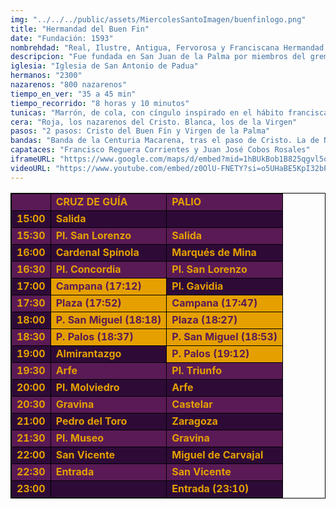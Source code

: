 ```yaml
---
img: "../../../public/assets/MiercolesSantoImagen/buenfinlogo.png"
title: "Hermandad del Buen Fin"
date: "Fundación: 1593"
nombrehdad: "Real, Ilustre, Antigua, Fervorosa y Franciscana Hermandad Sacramental y Cofradía de Nazarenos del Santo Sudario, Santísimo Cristo del Buen Fin y Nuestra Señora de la Palma"
descripcion: "Fue fundada en San Juan de la Palma por miembros del gremio de curtidores en 1593. Se refundó, ya en su actual sede, en 1883. Tras un traslado a San Pedro en 1888, aunque sin imágenes, dio lugar a la fundación de la del Cristo de Burgos. A principios de siglo, en 1908, se reorganiza en San Antonio de Padua.La primera salida del paso de palio consta de 1930. La composición del paso de misterio fue modificada en 1972 y en la Semana Santa de 1998 se suprimieron todas las figuras que talló en su día Luis Álvarez Duarte, por lo que el crucificado sale ahora solo."
iglesia: "Iglesia de San Antonio de Padua"
hermanos: "2300"
nazarenos: "800 nazarenos"
tiempo_en_ver: "35 a 45 min"
tiempo_recorrido: "8 horas y 10 minutos"
tunicas: "Marrón, de cola, con cíngulo inspirado en el hábito franciscano"
cera: "Roja, los nazarenos del Cristo. Blanca, los de la Virgen"
pasos: "2 pasos: Cristo del Buen Fín y Virgen de la Palma"
bandas: "Banda de la Centuria Macarena, tras el paso de Cristo. La de Nuestra Señora de las Nieves, de Olivares, tras el palio"
capataces: "Francisco Reguera Corrientes y Juan José Cobos Rosales"
iframeURL: "https://www.google.com/maps/d/embed?mid=1hBUkBob1B825qgvl5q6U-yMCSmmQqyEc&ehbc=2E312F"
videoURL: "https://www.youtube.com/embed/z0OlU-FNETY?si=o5UHaBE5KpI32bPI"
---
```


<table class="recorrido" style="width: 100%; border-collapse: collapse; text-align: left; border: 1px solid black;">
  <tbody>
    <tr style="background-color: #5a1a55; color: #e5a000; font-weight: bold;">
      <td style="border: 1px solid black; text-align: center;"></td>
      <td style="border: 1px solid black;">CRUZ DE GUÍA</td>
      <td style="border: 1px solid black;">PALIO</td>
    </tr>
    <tr style="background-color: #2e0b37; color: #e5a000; font-weight: bold;">
      <td style="border: 1px solid black; text-align: center;">15:00</td>
      <td style="border: 1px solid black;">Salida</td>
      <td style="border: 1px solid black;"></td>
    </tr>
    <tr style="background-color: #5a1a55; color: #e5a000; font-weight: bold;">
      <td style="border: 1px solid black; text-align: center;">15:30</td>
      <td style="border: 1px solid black;">Pl. San Lorenzo</td>
      <td style="border: 1px solid black;">Salida</td>
    </tr>
    <tr style="background-color: #2e0b37; color: #e5a000; font-weight: bold;">
      <td style="border: 1px solid black; text-align: center;">16:00</td>
      <td style="border: 1px solid black;">Cardenal Spínola</td>
      <td style="border: 1px solid black;">Marqués de Mina</td>
    </tr>
    <tr style="background-color: #5a1a55; color: #e5a000; font-weight: bold;">
      <td style="border: 1px solid black; text-align: center;">16:30</td>
      <td style="border: 1px solid black;">Pl. Concordia</td>
      <td style="border: 1px solid black;">Pl. San Lorenzo</td>
    </tr>
    <tr style="background-color: #2e0b37; color: #e5a000; font-weight: bold;">
      <td style="border: 1px solid black; text-align: center;">17:00</td>
      <td style="border: 1px solid black; background-color: #e5a000; color: #5a1a55;">Campana (17:12)</td>
      <td style="border: 1px solid black;">Pl. Gavidia</td>
    </tr>
    <tr style="background-color: #5a1a55; color: #e5a000; font-weight: bold;">
      <td style="border: 1px solid black; text-align: center;">17:30</td>
      <td style="border: 1px solid black; background-color: #e5a000; color: #5a1a55;">Plaza (17:52)</td>
      <td style="border: 1px solid black; background-color: #e5a000; color: #5a1a55;">Campana (17:47)</td>
    </tr>
    <tr style="background-color: #2e0b37; color: #e5a000; font-weight: bold;">
      <td style="border: 1px solid black; text-align: center;">18:00</td>
      <td style="border: 1px solid black; background-color: #e5a000; color: #5a1a55;">P. San Miguel (18:18)</td>
      <td style="border: 1px solid black; background-color: #e5a000; color: #5a1a55;">Plaza (18:27)</td>
    </tr>
    <tr style="background-color: #5a1a55; color: #e5a000; font-weight: bold;">
      <td style="border: 1px solid black; text-align: center;">18:30</td>
      <td style="border: 1px solid black; background-color: #e5a000; color: #5a1a55;">P. Palos (18:37)</td>
      <td style="border: 1px solid black; background-color: #e5a000; color: #5a1a55;">P. San Miguel (18:53)</td>
    </tr>
    <tr style="background-color: #2e0b37; color: #e5a000; font-weight: bold;">
      <td style="border: 1px solid black; text-align: center;">19:00</td>
      <td style="border: 1px solid black;">Almirantazgo</td>
      <td style="border: 1px solid black; background-color: #e5a000; color: #5a1a55;">P. Palos (19:12)</td>
    </tr>
    <tr style="background-color: #5a1a55; color: #e5a000; font-weight: bold;">
      <td style="border: 1px solid black; text-align: center;">19:30</td>
      <td style="border: 1px solid black;">Arfe</td>
      <td style="border: 1px solid black;">Pl. Triunfo</td>
    </tr>
    <tr style="background-color: #2e0b37; color: #e5a000; font-weight: bold;">
      <td style="border: 1px solid black; text-align: center;">20:00</td>
      <td style="border: 1px solid black;">Pl. Molviedro</td>
      <td style="border: 1px solid black;">Arfe</td>
    </tr>
    <tr style="background-color: #5a1a55; color: #e5a000; font-weight: bold;">
      <td style="border: 1px solid black; text-align: center;">20:30</td>
      <td style="border: 1px solid black;">Gravina</td>
      <td style="border: 1px solid black;">Castelar</td>
    </tr>
    <tr style="background-color: #2e0b37; color: #e5a000; font-weight: bold;">
      <td style="border: 1px solid black; text-align: center;">21:00</td>
      <td style="border: 1px solid black;">Pedro del Toro</td>
      <td style="border: 1px solid black;">Zaragoza</td>
    </tr>
    <tr style="background-color: #5a1a55; color: #e5a000; font-weight: bold;">
      <td style="border: 1px solid black; text-align: center;">21:30</td>
      <td style="border: 1px solid black;">Pl. Museo</td>
      <td style="border: 1px solid black;">Gravina</td>
    </tr>
    <tr style="background-color: #2e0b37; color: #e5a000; font-weight: bold;">
      <td style="border: 1px solid black; text-align: center;">22:00</td>
      <td style="border: 1px solid black;">San Vicente</td>
      <td style="border: 1px solid black;">Miguel de Carvajal</td>
    </tr>
    <tr style="background-color: #5a1a55; color: #e5a000; font-weight: bold;">
      <td style="border: 1px solid black; text-align: center;">22:30</td>
      <td style="border: 1px solid black;">Entrada</td>
      <td style="border: 1px solid black;">San Vicente</td>
    </tr>
    <tr style="background-color: #2e0b37; color: #e5a000; font-weight: bold;">
      <td style="border: 1px solid black; text-align: center;">23:00</td>
      <td style="border: 1px solid black;"></td>
      <td style="border: 1px solid black;">Entrada (23:10)</td>
    </tr>
  </tbody>
</table>